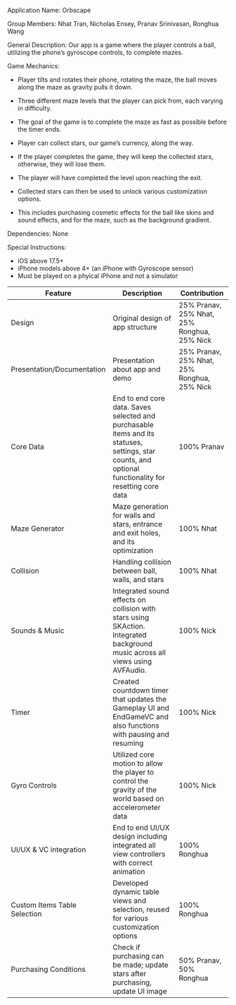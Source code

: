 Application Name: Orbscape


Group Members: Nhat Tran, Nicholas Ensey, Pranav Srinivasan, Ronghua Wang

General Description:
Our app is a game where the player controls a ball, utilizing the phone’s gyroscope controls, to complete mazes. 

Game Mechanics: 
- Player tilts and rotates their phone, rotating the maze, the ball moves along the maze as gravity pulls it down.
- Three different maze levels that the player can pick from, each varying in difficulty. 
- The goal of the game is to complete the maze as fast as possible before the timer ends. 
- Player can collect stars, our game’s currency, along the way. 
- If the player completes the game, they will keep the collected stars, otherwise, they will lose them. 
- The player will have completed the level upon reaching the exit. 

- Collected stars can then be used to unlock various customization options.
- This includes purchasing cosmetic effects for the ball like skins and sound effects, and for the maze, such as the background gradient. 

Dependencies: None

Special Instructions: 
- iOS above 17.5+
- iPhone models above 4+ (an iPhone with Gyroscope sensor) 
- Must be played on a phyical iPhone and not a simulator

| Feature | Description | Contribution |
|----------|----------|----------|
| Design | Original design of app structure | 25% Pranav, 25% Nhat, 25% Ronghua, 25% Nick |
| Presentation/Documentation | Presentation about app and demo | 25% Pranav, 25% Nhat, 25% Ronghua, 25% Nick |
| Core Data | End to end core data. Saves selected and purchasable items and its statuses, settings, star counts, and optional functionality for resetting core data | 100% Pranav |
| Maze Generator | Maze generation for walls and stars, entrance and exit holes, and its optimization | 100% Nhat |
| Collision | Handling collision between ball, walls, and stars | 100% Nhat | 
| Sounds & Music | Integrated sound effects on collision with stars using SKAction. Integrated background music across all views using AVFAudio. | 100% Nick |
| Timer | Created countdown timer that updates the Gameplay UI and EndGameVC and also functions with pausing and resuming | 100% Nick |
| Gyro Controls | Utilized core motion to allow the player to control the gravity of the world based on accelerometer data | 100% Nick |
| UI/UX & VC integration | End to end UI/UX design including integrated all view controllers with correct animation | 100% Ronghua |
| Custom Items Table Selection | Developed dynamic table views and selection, reused for various customization options | 100% Ronghua |
| Purchasing Conditions | Check if purchasing can be made; update stars after purchasing, update UI image | 50% Pranav, 50% Ronghua |


